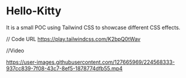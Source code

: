 # Hello-Kitty
It is a small POC using Tailwind CSS to showcase different CSS effects.

// Code URL
https://play.tailwindcss.com/K2bpQ0tWav

//Video

https://user-images.githubusercontent.com/127665969/224568333-937cc839-7f08-43c7-8ef5-1878774dfb55.mp4



